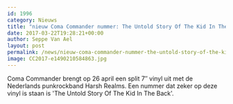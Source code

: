```yaml
---
id: 1996
category: Nieuws
title: "nieuw Coma Commander nummer: The Untold Story Of The Kid In The Back"
date: 2017-03-22T19:28:21+00:00
author: Seppe Van Ael
layout: post
permalink: /news/nieuw-coma-commander-nummer-the-untold-story-of-the-kid-in-the-back/
image: CC2017-e1490210584863.jpg
---
```

Coma Commander brengt op 26 april een split 7&#8243; vinyl uit met de Nederlands punkrockband Harsh Realms. Een nummer dat zeker op deze vinyl is staan is 'The Untold Story Of The Kid In The Back'.


